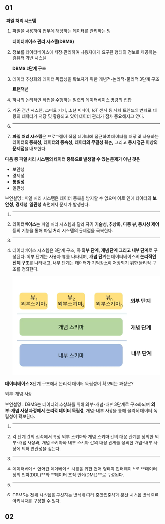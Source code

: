 ## 01

​       **파일 처리 시스템**

1. 파일을 사용하여 업무에 해당하는 데이터를 관리하는 방

   **데이터베이스 관리 시스템(DBMS)**

2. 정보를 데이터베이스에 저장·관리하여 사용자에게 요구된 형태의 정보로 제공하는 컴퓨터 기반 시스템

   **DBMS 3단계 구조**

3. 데이터 추상화와 데이터 독립성을 확보하기 위한 개념적-논리적-물리적 3단계 구조

   **트랜잭션**

4. 하나의 논리적인 작업을 수행하는 일련의 데이터베이스 명령의 집합



1. 기존 전산 시스템, 스마트 기기, 소셜 미디어, IoT 센서 등 사회 트렌드의 변화로 대량의 데이터가 저장 및 활용되고 있어 데이터 관리가 점차 중요해지고 있다.
2. ------

3. **파일 처리 시스템**은 프로그램이 직접 데이터에 접근하여 데이터를 저장 및 사용하는 **데이터의 중복성, 데이터의 종속성, 데이터의 무결성 훼손,** 그리고 **동시 접근 이상의 문제점**을 내포한다.

**다음 중 파일 처리 시스템의 데이터 중복으로 발생할 수 있는 문제가 아닌 것은**

- 보안성 
- 경제성
- **통일성**
- 일관성

부연설명 : 파일 처리 시스템은 데이터 중복을 방지할 수 없으며 이로 인에 데이터의 **보안성, 경제성, 일관성** 측면에서 문제가 발생한다.

1. ------

2. **데이터베이스**는 파일 처리 시스템과 달리 **자기 기술성, 추상화, 다중 뷰, 동시성 제어** 등의 기능을 통해 파일 처리 시스템의 문제점을 극복한다.

3. ------

4. 데이터베이스 시스템은 3단계 구조, 즉 **외부 단계, 개념 단계 그리고 내부 단계**로 구성된다. 외부 단계는 사용자 뷰를 나타내며, **개념 단계**는 데이터베이스의 **논리적인 전체 구조**를 나타내고, 내부 단계는 데이터가 기억장소에 저장되기 위한 물리적 구조를 정의한다.

   ![image-20210320110457452](images/image-20210320110457452.png)

**데이터베이스** **3**단계 구조에서 논리적 데이터 독립성이 확보되는 과정은?

외부-개념 사상

부연설명 : DBMS는 데이터의 추상화를 위해 외부-개념-내부 3단계로 구조화되며 **외부-개념 사상 과정에서** **논리적 데이터 독립성**, 개념-내부 사상을 통해 물리적 데이터 독립성이 확보된다.

1. ------

2. 각 단계 간의 접속에서 특정 외부 스키마와 개념 스키마 간의 대응 관계를 정의한 외부-개념 사상과, 개념 스키마와 내부 스키마 간의 대응 관계를 정의한 개념-내부 사상에 의해 연관성을 갖는다.
3. ------

4. 데이터베이스 언어란 데이베이스 사용을 위한 언어 형태의 인터페이스로 **데이터 정의 언어(DDL)**와 **데이터 조작 언어(DML)**로 구성된다.
5. ------

6. DBMS는 전체 시스템을 구성하는 방식에 따라 중앙집중식과 분산 시스템 방식으로 아키텍처를 구성할 수 있다.







## 02





